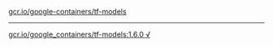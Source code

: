 [gcr.io/google-containers/tf-models](https://hub.docker.com/r/sqeven/tf-models/tags/) 

----
[gcr.io/google_containers/tf-models:1.6.0 √](https://hub.docker.com/r/sqeven/tf-models/tags/)

